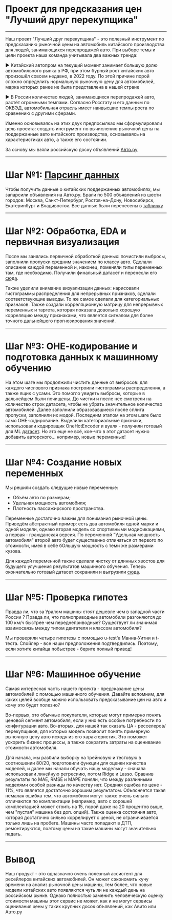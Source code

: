 # Проект для предсказания цен "Лучший друг перекупщика"
---

Наш проект "Лучший друг перекупщика" - это полезный инструмент по предсказанию рыночной цены на автомобиль китайского производства для людей, занимающихся перепродажей авто. При выборе темы и цели проекта наша команда учитывала два важных тренда:

▶️ Китайский автопром на текущий момент занимает большую долю автомобильного рынка в РФ, при этом бурный рост китайских авто произошёл совсем недавно, в 2022 году. По этой причине порой сложно определить нормальную рыночную цену для автомобилей, марка которых ранее не была представлена в нашей стране

▶️ В России количество людей, занимающихся перепродажей авто, растёт огромными темпами. Согласно Росстату и его данным по ОКВЭД, автомобильная отрасль имеет наивысшие темпы роста по сравнению с другими сферами.

Именно основываясь на этих двух предпосылках мы сформулировали цель проекта: создать инструмент по вычислению рыночной цены на поддержанные авто китайского производства, основываясь на характеристиках авто, а также его состоянии.

За основу мы взяли российскую доску объявлений [Авто.ру](https://auto.ru/moskva/cars/vendor-chinese/used/)

---

# Шаг №1: [Парсинг данных](./parser_clean.ipynb)

Чтобы получить данные о китайских поддержанных автомобилях, мы запарсили объявления на Авто.ру. Брали по 500 объявлений из шести городов: Москва, Санкт-Петербург, Ростов-на-Дону, Новосибирск, Екатеринбург и Владивосток. Все данные были перенесены в [табличку]()

---
# Шаг №2: Обработка, EDA и первичная визуализация

После мы занялись первичной обработкой данных: почистили выбросы, заполнили пропуски средним значением по классу авто. Сделали описание каждой переменной и, наконец, поменяли типы переменных там, где необходимо. Получили финальный датасет и перенесли его [сюда]().

Также уделили внимание визуализации данных: нарисовали гистограммы распределения для непрерывных признаков, сделали соответствующие выводы. То же самое сделали для категориальных признаков. Также создали корреляционную матрицу для непрерывных переменных и таргета, которая показала довольно хорошую корреляцию между признаками, что является сигналом для более точного дальнейшего прогнозирования значений.

---
# Шаг №3: ОНЕ-кодирование и подготовка данных к машинному обучению

На этом шаге мы продолжили чистить данные от выбросов: для каждого числового признака построили гистограммы распределения, а также ящик с усами. Это помогло увидеть выбросы, которые в дальнейшем были почищены. До чистки и после нее смотрели на количество строк датасета, чтобы не убрать значительное количество автомобилей. Далее заполнили образовавшиеся после сплита пропуски, заполнили их модой. Последним этапом на этом шаге было само ОНЕ-кодирование. Выделили категориальные признаки, использовали кодировщик OneHotEncoder и вуаля - получили готовый для ML [датасет](). Но это еще не всё, кое-что в этот датасет нужно добавить авторского... нопример, новые переменные!

---
# Шаг №4: Создание новых переменных

Мы решили создать следущие новые переменные:

- Объём авто по размерам;
- Удельная мощность автомобиля;
- Плотность пассажирского пространства.

Переменные достаточно важны для понимания рыночной цены. Приведём абстрактный пример: есть два автомобиля одной марки и одной модели, однако вторая модель со спортивными модификациями, а первая - гражданская версия. По переменной "Удельная мощность автомобиля" второй авто будет существенно отличаться от первого по стоимости, имея в себе бОльшую мощность с теми же размерами кузова.

Для каждой переменной также сделали чистку от длинных хвостов для будущего улучшения результатов машинного обучения. Теперь окончательно готовый датасет сохранили и выгрузили [сюда]().

---
# Шаг №5: Проверка гипотез
Правда ли, что за Уралом машины стоят дешевле чем в западной части России ? Правда ли, что полноприводные автомобили разгоняются до 100 км/ч быстрее чем переднеприводные? Существует ли значимая взаимосвязь между типом двигателя и классом автомобиля?

Мы проверили четыре гипотезы с помощью u-test'а Манна-Уитни и t-теста. Спойлер - все наши предположения подтвердились. Поэтому, если хотите китайца побыстрее - берите полный привод!

---
# Шаг №6: Машинное обучение

Самая интересная часть нашего проекта - предсказание цены автомобилей с помощью машинного обучения. Давайте вспомним, для каких целей вообще можно использовать предсказывание цен на авто и кому это будет полезно?

Во-первых, это обычные покупатели, которые могут примерно понять ценовой сегмент автомобиля, если у них есть особые потребности по конфигурации авто. Во-вторых, для нашей так сказать ЦА - ресселеров/перекупщиков, для которых модель позволит понять примерную рыночную цену авто исходя из его характеристик. Это поможет ускорить бизнес процессы, а также сократить затраты на оценивание стоимости автомобиля.

Для начала, мы разбили выборку на трейновую и тестовую в соотношении 80/20, подготовили функции для оценки качества моделей, и далее мы начали обучать нашу модельку - сначала использовали линейную регресиию, потом Ridge и Lasso. Сравнив результаты по MAE, RMSE и MAPE поняли, что между различными моделями особой разницы по качеству нет. Средняя ошибка по цене - 11%, что является достаточно хорошим результатом. Объясняется такая немалая ошибка тем, что автомобили могут также очень сильно отличаются по комплектации (например, авто с хорошей комплектацией может стоить на 15, порой даже на 20 процентов выше, чем "пустая" машина без доп. опций). Также оценка состояния авто, которая достаточно сильно коррелирует с ценой, не ограничивается только лишь на пробеге. Машины часто попадают в ДТП, ремонтируются, поэтому цены на такие машины могут значительно падать.

---

# Вывод

Наш продукт - это одназначно очень полезный ассистент для ресейлеров китайских автомобилей. Он может сэкономить кучу времени на анализ рыночной цены машины, тем более, что новые модели китайских авто появляются чуть ли не каждый день на российском рынке. Однако полностью заменить человеческую оценку стоимости машины этот сервис не может, как и не могут сервисы оценивания цены у таких крупных досок объявлений, как Авито или Авто.ру









